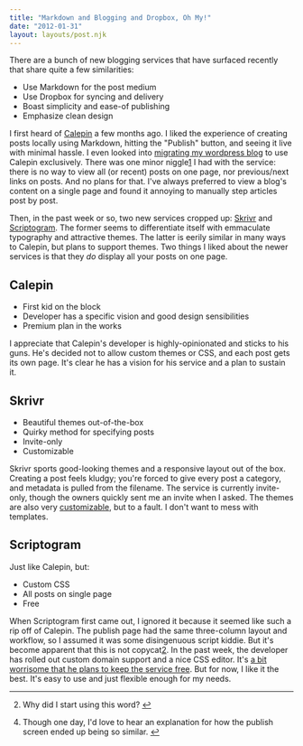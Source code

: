 ```yaml
---
title: "Markdown and Blogging and Dropbox, Oh My!"
date: "2012-01-31"
layout: layouts/post.njk
---
```


There are a bunch of new blogging services that have surfaced recently that
share quite a few similarities:

- Use Markdown for the post medium
- Use Dropbox for syncing and delivery
- Boast simplicity and ease-of publishing
- Emphasize clean design

I first heard of [Calepin](http://calepin.co) a few months ago. I liked the
experience of creating posts locally using Markdown, hitting the "Publish"
button, and seeing it live with minimal hassle. I even looked into
[migrating my wordpress blog](http://scriptogr.am/bentsai/post/from-wordpress-to-markdown)
to use Calepin exclusively. There was one minor niggle[1](1) I had with the
service: there is no way to view all (or recent) posts on one page, nor
previous/next links on posts. And no plans for that. I've always preferred to
view a blog's content on a single page and found it annoying to manually step
articles post by post.

Then, in the past week or so, two new services cropped up:
[Skrivr](http://skrivr.com) and [Scriptogram](http://scriptogr.am). The former
seems to differentiate itself with emmaculate typography and attractive themes.
The latter is eerily similar in many ways to Calepin, but plans to support
themes. Two things I liked about the newer services is that they _do_ display
all your posts on one page.

## Calepin

- First kid on the block
- Developer has a specific vision and good design sensibilities
- Premium plan in the works

I appreciate that Calepin's developer is highly-opinionated and sticks to his
guns. He's decided not to allow custom themes or CSS, and each post gets its own
page. It's clear he has a vision for his service and a plan to sustain it.

## Skrivr

- Beautiful themes out-of-the-box
- Quirky method for specifying posts
- Invite-only
- Customizable

Skrivr sports good-looking themes and a responsive layout out of the box.
Creating a post feels kludgy; you're forced to give every post a category, and
metadata is pulled from the filename. The service is currently invite-only,
though the owners quickly sent me an invite when I asked. The themes are also
very [customizable](http://skrivr.com/blog/static/3-create-a-custom-theme), but
to a fault. I don't want to mess with templates.

## Scriptogram

Just like Calepin, but:

- Custom CSS
- All posts on single page
- Free

When Scriptogram first came out, I ignored it because it seemed like such a rip
off of Calepin. The publish page had the same three-column layout and workflow,
so I assumed it was some disingenuous script kiddie. But it's become apparent
that this is not copycat[2](2). In the past week, the developer has rolled out
custom domain support and a nice CSS editor. It's
[a bit worrisome that he plans to keep the service free](http://blog.pinboard.in/2011/12/don_t_be_a_free_user/).
But for now, I like it the best. It's easy to use and just flexible enough for
my needs.

---

2. Why did I start using this word? [↩](1)

4) Though one day, I'd love to hear an explanation for how the publish screen
   ended up being so similar. [↩](2)
